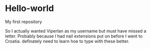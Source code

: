 # Hello-world
My first repository

So I actually wanted Viperlan as my username but must have missed a letter.  Probably because I had nail extensions put on before I went to Croatia. definately need to learn hoe to type with these better.
